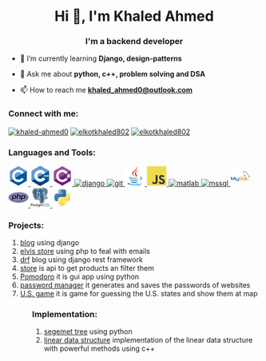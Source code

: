 <h1 align="center">Hi 👋, I'm Khaled Ahmed</h1>
<h3 align="center">I'm a backend developer</h3>

- 🌱 I’m currently learning **Django, design-patterns**

- 💬 Ask me about **python, c++, problem solving and DSA**

- 📫 How to reach me **khaled_ahmed0@outlook.com**

<h3 align="left">Connect with me:</h3>
<p align="left">
<a href="https://linkedin.com/in/khaled-ahmed0" target="blank"><img align="center" src="https://raw.githubusercontent.com/rahuldkjain/github-profile-readme-generator/master/src/images/icons/Social/linked-in-alt.svg" alt="khaled-ahmed0" height="30" width="40" /></a>
<a href="https://www.hackerrank.com/elkotkhaled802" target="blank"><img align="center" src="https://raw.githubusercontent.com/rahuldkjain/github-profile-readme-generator/master/src/images/icons/Social/hackerrank.svg" alt="elkotkhaled802" height="30" width="40" /></a>
<a href="https://www.leetcode.com/elkotkhaled802" target="blank"><img align="center" src="https://raw.githubusercontent.com/rahuldkjain/github-profile-readme-generator/master/src/images/icons/Social/leet-code.svg" alt="elkotkhaled802" height="30" width="40" /></a>
</p>

<h3 align="left">Languages and Tools:</h3>
<p align="left"> <a href="https://www.cprogramming.com/" target="_blank" rel="noreferrer"> <img src="https://raw.githubusercontent.com/devicons/devicon/master/icons/c/c-original.svg" alt="c" width="40" height="40"/> </a> <a href="https://www.w3schools.com/cpp/" target="_blank" rel="noreferrer"> <img src="https://raw.githubusercontent.com/devicons/devicon/master/icons/cplusplus/cplusplus-original.svg" alt="cplusplus" width="40" height="40"/> </a> <a href="https://www.w3schools.com/cs/" target="_blank" rel="noreferrer"> <img src="https://raw.githubusercontent.com/devicons/devicon/master/icons/csharp/csharp-original.svg" alt="csharp" width="40" height="40"/> </a> <a href="https://www.djangoproject.com/" target="_blank" rel="noreferrer"> <img src="https://cdn.worldvectorlogo.com/logos/django.svg" alt="django" width="40" height="40"/> </a> <a href="https://git-scm.com/" target="_blank" rel="noreferrer"> <img src="https://www.vectorlogo.zone/logos/git-scm/git-scm-icon.svg" alt="git" width="40" height="40"/> </a> <a href="https://www.java.com" target="_blank" rel="noreferrer"> <img src="https://raw.githubusercontent.com/devicons/devicon/master/icons/java/java-original.svg" alt="java" width="40" height="40"/> </a> <a href="https://developer.mozilla.org/en-US/docs/Web/JavaScript" target="_blank" rel="noreferrer"> <img src="https://raw.githubusercontent.com/devicons/devicon/master/icons/javascript/javascript-original.svg" alt="javascript" width="40" height="40"/> </a> <a href="https://www.mathworks.com/" target="_blank" rel="noreferrer"> <img src="https://upload.wikimedia.org/wikipedia/commons/2/21/Matlab_Logo.png" alt="matlab" width="40" height="40"/> </a> <a href="https://www.microsoft.com/en-us/sql-server" target="_blank" rel="noreferrer"> <img src="https://www.svgrepo.com/show/303229/microsoft-sql-server-logo.svg" alt="mssql" width="40" height="40"/> </a> <a href="https://www.mysql.com/" target="_blank" rel="noreferrer"> <img src="https://raw.githubusercontent.com/devicons/devicon/master/icons/mysql/mysql-original-wordmark.svg" alt="mysql" width="40" height="40"/> </a> <a href="https://www.php.net" target="_blank" rel="noreferrer"> <img src="https://raw.githubusercontent.com/devicons/devicon/master/icons/php/php-original.svg" alt="php" width="40" height="40"/> </a> <a href="https://www.postgresql.org" target="_blank" rel="noreferrer"> <img src="https://raw.githubusercontent.com/devicons/devicon/master/icons/postgresql/postgresql-original-wordmark.svg" alt="postgresql" width="40" height="40"/> </a> <a href="https://www.python.org" target="_blank" rel="noreferrer"> <img src="https://raw.githubusercontent.com/devicons/devicon/master/icons/python/python-original.svg" alt="python" width="40" height="40"/> </a> </p>

<h3 align="left">Projects:</h3>
<ol>
  <li><a href='https://github.com/Khaled802/base_project'>blog</a> using django</li>
  <li><a href='https://github.com/Khaled802/elvis_store.git'>elvis store</a> using php to feal with emails</li>
  <li><a href='https://github.com/Khaled802/drf_try'>drf</a> blog using django rest framework</li>
  <li><a href='https://github.com/Khaled802/store.git'>store</a> is api to get products an filter them</li>
  <li><a href='https://github.com/Khaled802/pomodoro.git'>Pomodoro</a> it is gui app using python</li>
  <li><a href='https://github.com/Khaled802/password-manager-start.git'>password manager</a> it generates and saves the passwords of websites </li>
  <li><a href='https://github.com/Khaled802/us-states-game-start'>U.S. game</a> it is game for guessing the U.S. states and show them at map </li>
<ol>

  
<h3 align="left">Implementation:</h3>
<ol>
  <li><a href='https://github.com/Khaled802/segment-tree'>segemet tree</a> using python</li>
  <li><a href='https://github.com/Khaled802/Data_Structure'>linear data structure</a> implementation of the linear data structure with powerful methods using c++</li>
<ol>



